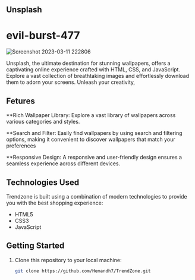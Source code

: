 ## Unsplash

# evil-burst-477

![Screenshot 2023-03-11 222806](https://github.com/Hemandh7/evil-burst-477/assets/112857752/7b1eab05-2d98-4b62-a2a9-d1377b65a219)




Unsplash, the ultimate destination for stunning wallpapers, offers a captivating online experience crafted with HTML, CSS, and JavaScript. 
Explore a vast collection of breathtaking images and effortlessly download them to adorn your screens. Unleash your creativity,

## Fetures
**Rich Wallpaper Library: Explore a vast library of wallpapers across various categories and styles.

**Search and Filter: Easily find wallpapers by using search and filtering options, making it convenient to discover wallpapers that match your preferences

**Responsive Design: A responsive and user-friendly design ensures a seamless experience across different devices.

## Technologies Used

Trendzone is built using a combination of modern technologies to provide you with the best shopping experience:

- HTML5
- CSS3
- JavaScript


## Getting Started

1. Clone this repository to your local machine:

   ```bash
   git clone https://github.com/Hemandh7/TrendZone.git
